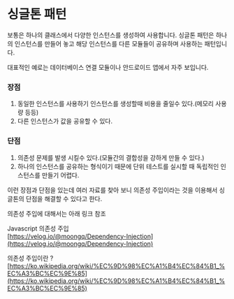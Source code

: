 # 싱글톤 패턴

보통은 하나의 클래스에서 다양한 인스턴스를 생성하여 사용합니다. 싱글톤 패턴은 하나의 인스턴스를 만들어 놓고 해당 인스턴스를 다른 모듈들이 공유하며 사용하는 패턴입니다.   

대표적인 예로는 데이터베이스 연결 모듈이나 안드로이드 앱에서 자주 보입니다.  

### 장점

1. 동일한 인스턴스를 사용하기 인스턴스를 생성할때 비용을 줄일수 있다.(메모리 사용량 등등)
2. 다른 인스턴스가 값을 공유할 수 있다.  

### 단점

1. 의존성 문제를 발생 시킬수 있다.(모듈간의 결합성을 강하게 만들 수 있다.) 
2. 하나의 인스턴스를 공유하는 형식이기 때문에 단위 테스트를 실시할 때 독립적인 인스턴스를 만들기 어렵다.  


이런 장점과 단점을 있는데 여러 자료를 찾아 보니 의존성 주입이라는 것을 이용해서 싱글톤의 단점을 해결할 수 있다고 한다.

의존성 주입에 대해서는 아래 링크 참조

Javascript 의존성 주입  
[https://velog.io/@moongq/Dependency-Injection](https://velog.io/@moongq/Dependency-Injection)
 
의존성 주입이란 ?  
[https://ko.wikipedia.org/wiki/%EC%9D%98%EC%A1%B4%EC%84%B1_%EC%A3%BC%EC%9E%85](https://ko.wikipedia.org/wiki/%EC%9D%98%EC%A1%B4%EC%84%B1_%EC%A3%BC%EC%9E%85)